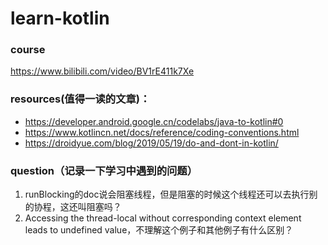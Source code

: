 # learn-kotlin

### course
https://www.bilibili.com/video/BV1rE411k7Xe

### resources(值得一读的文章)：
- https://developer.android.google.cn/codelabs/java-to-kotlin#0
- https://www.kotlincn.net/docs/reference/coding-conventions.html
- https://droidyue.com/blog/2019/05/19/do-and-dont-in-kotlin/

### question（记录一下学习中遇到的问题）
1. runBlocking的doc说会阻塞线程，但是阻塞的时候这个线程还可以去执行别的协程，这还叫阻塞吗？
2. Accessing the thread-local without corresponding context element leads to undefined value，不理解这个例子和其他例子有什么区别？